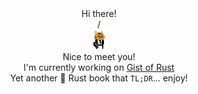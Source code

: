 <div align="center">
 Hi there!
</div>
<div align="center">
/
</div>
<div align="center">
 <img src="https://github.com/gist-rs/gist-rs/blob/main/public/img/kat.png" width="32" height="32"/>
</div>
<div align="center">
  Nice to meet you!<br/>
  I'm currently working on <a href="https://gist.rs/">Gist of Rust</a><br/>
  Yet another 🦀 Rust book that <code>TL;DR</code>... enjoy!
</div>
